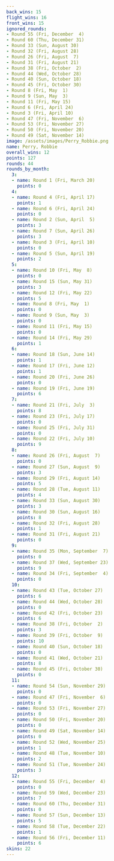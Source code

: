 ```yaml
---
back_wins: 15
flight_wins: 16
front_wins: 15
ignored_rounds:
- Round 55 (Fri, December  4)
- Round 60 (Thu, December 31)
- Round 33 (Sun, August 30)
- Round 32 (Fri, August 28)
- Round 26 (Fri, August  7)
- Round 31 (Fri, August 21)
- Round 38 (Fri, October  2)
- Round 44 (Wed, October 28)
- Round 40 (Sun, October 18)
- Round 45 (Fri, October 30)
- Round 8 (Fri, May  1)
- Round 9 (Sun, May  3)
- Round 11 (Fri, May 15)
- Round 6 (Fri, April 24)
- Round 3 (Fri, April 10)
- Round 47 (Fri, November  6)
- Round 53 (Fri, November 27)
- Round 50 (Fri, November 20)
- Round 49 (Sat, November 14)
image: /assets/images/Perry_Robbie.png
name: Perry, Robbie
overall_wins: 12
points: 127
rounds: 44
rounds_by_month:
  3:
  - name: Round 1 (Fri, March 20)
    points: 0
  4:
  - name: Round 4 (Fri, April 17)
    points: 1
  - name: Round 6 (Fri, April 24)
    points: 0
  - name: Round 2 (Sun, April  5)
    points: 3
  - name: Round 7 (Sun, April 26)
    points: 3
  - name: Round 3 (Fri, April 10)
    points: 0
  - name: Round 5 (Sun, April 19)
    points: 2
  5:
  - name: Round 10 (Fri, May  8)
    points: 0
  - name: Round 15 (Sun, May 31)
    points: 3
  - name: Round 12 (Fri, May 22)
    points: 5
  - name: Round 8 (Fri, May  1)
    points: 0
  - name: Round 9 (Sun, May  3)
    points: 0
  - name: Round 11 (Fri, May 15)
    points: 0
  - name: Round 14 (Fri, May 29)
    points: 1
  6:
  - name: Round 18 (Sun, June 14)
    points: 1
  - name: Round 17 (Fri, June 12)
    points: 1
  - name: Round 20 (Fri, June 26)
    points: 0
  - name: Round 19 (Fri, June 19)
    points: 6
  7:
  - name: Round 21 (Fri, July  3)
    points: 8
  - name: Round 23 (Fri, July 17)
    points: 0
  - name: Round 25 (Fri, July 31)
    points: 0
  - name: Round 22 (Fri, July 10)
    points: 9
  8:
  - name: Round 26 (Fri, August  7)
    points: 0
  - name: Round 27 (Sun, August  9)
    points: 3
  - name: Round 29 (Fri, August 14)
    points: 5
  - name: Round 28 (Tue, August 11)
    points: 4
  - name: Round 33 (Sun, August 30)
    points: 3
  - name: Round 30 (Sun, August 16)
    points: 8
  - name: Round 32 (Fri, August 28)
    points: 1
  - name: Round 31 (Fri, August 21)
    points: 0
  9:
  - name: Round 35 (Mon, September  7)
    points: 0
  - name: Round 37 (Wed, September 23)
    points: 9
  - name: Round 34 (Fri, September  4)
    points: 0
  10:
  - name: Round 43 (Tue, October 27)
    points: 6
  - name: Round 44 (Wed, October 28)
    points: 0
  - name: Round 42 (Fri, October 23)
    points: 6
  - name: Round 38 (Fri, October  2)
    points: 3
  - name: Round 39 (Fri, October  9)
    points: 10
  - name: Round 40 (Sun, October 18)
    points: 0
  - name: Round 41 (Wed, October 21)
    points: 8
  - name: Round 45 (Fri, October 30)
    points: 0
  11:
  - name: Round 54 (Sun, November 29)
    points: 0
  - name: Round 47 (Fri, November  6)
    points: 0
  - name: Round 53 (Fri, November 27)
    points: 0
  - name: Round 50 (Fri, November 20)
    points: 0
  - name: Round 49 (Sat, November 14)
    points: 0
  - name: Round 52 (Wed, November 25)
    points: 1
  - name: Round 48 (Tue, November 10)
    points: 2
  - name: Round 51 (Tue, November 24)
    points: 3
  12:
  - name: Round 55 (Fri, December  4)
    points: 0
  - name: Round 59 (Wed, December 23)
    points: 7
  - name: Round 60 (Thu, December 31)
    points: 0
  - name: Round 57 (Sun, December 13)
    points: 5
  - name: Round 58 (Tue, December 22)
    points: 1
  - name: Round 56 (Fri, December 11)
    points: 6
skins: 22
---
```

